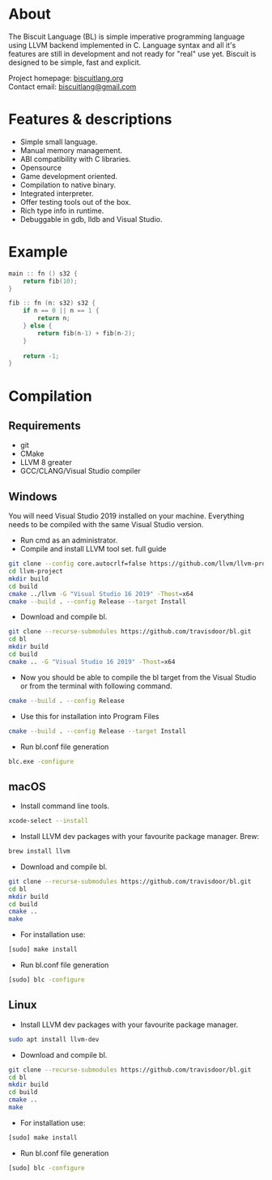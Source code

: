 # About

The Biscuit Language (BL) is simple imperative programming language using LLVM backend implemented in C. 
Language syntax and all it's features are still in development and not ready for "real" use yet. Biscuit 
is designed to be simple, fast and explicit.

Project homepage: [biscuitlang.org](http://biscuitlang.org)  
Contact email: [biscuitlang@gmail.com](mailto:biscuitlang@gmail.com)

# Features & descriptions

* Simple small language.
* Manual memory management.
* ABI compatibility with C libraries.
* Opensource
* Game development oriented.
* Compilation to native binary.
* Integrated interpreter.
* Offer testing tools out of the box.
* Rich type info in runtime.
* Debuggable in gdb, lldb and Visual Studio.




# Example

```c
main :: fn () s32 {
    return fib(10);
}

fib :: fn (n: s32) s32 {
    if n == 0 || n == 1 {
        return n;
    } else {
        return fib(n-1) + fib(n-2);
    }
    
    return -1;
}
```

# Compilation 
## Requirements

* git
* CMake
* LLVM 8 greater
* GCC/CLANG/Visual Studio compiler

    
## Windows
You will need Visual Studio 2019 installed on your machine. Everything needs to be compiled with the same Visual Studio version.

* Run cmd as an administrator.
* Compile and install LLVM tool set. full guide
```bash
git clone --config core.autocrlf=false https://github.com/llvm/llvm-project.git    
cd llvm-project
mkdir build
cd build
cmake ../llvm -G "Visual Studio 16 2019" -Thost=x64
cmake --build . --config Release --target Install
```

* Download and compile bl.

```bash
git clone --recurse-submodules https://github.com/travisdoor/bl.git
cd bl
mkdir build
cd build
cmake .. -G "Visual Studio 16 2019" -Thost=x64
```

* Now you should be able to compile the bl target from the Visual Studio or from the terminal with following command.

```bash
cmake --build . --config Release
```

* Use this for installation into Program Files

```bash
cmake --build . --config Release --target Install
```

* Run bl.conf file generation

```bash
blc.exe -configure
```

## macOS
* Install command line tools.

```bash
xcode-select --install
```

* Install LLVM dev packages with your favourite package manager. Brew:

```bash
brew install llvm
```

* Download and compile bl.

```bash
git clone --recurse-submodules https://github.com/travisdoor/bl.git
cd bl
mkdir build
cd build
cmake ..
make
```

* For installation use:

```bash
[sudo] make install
```

* Run bl.conf file generation

```bash
[sudo] blc -configure
```


## Linux
* Install LLVM dev packages with your favourite package manager.

```bash
sudo apt install llvm-dev 
```

* Download and compile bl.

```bash
git clone --recurse-submodules https://github.com/travisdoor/bl.git
cd bl
mkdir build
cd build
cmake ..
make
```

* For installation use:

```bash
[sudo] make install
```

* Run bl.conf file generation

```bash
[sudo] blc -configure
```

